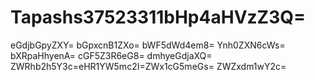 # Tapashs37523311bHp4aHVzZ3Q=
eGdjbGpyZXY=
bGpxcnB1ZXo=
bWF5dWd4em8=
Ynh0ZXN6cWs=
bXRpaHhyenA=
cGF5Z3R6eG8=
dmhyeGdjaXQ=
ZWRhb2h5Y3c=eHR1YW5mc2I=ZWx1cG5meGs=
ZWZxdm1wY2c=
